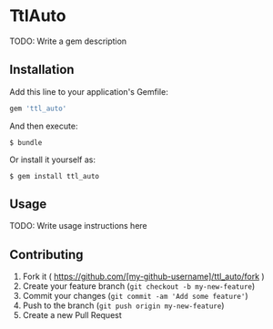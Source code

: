 # TtlAuto

TODO: Write a gem description

## Installation

Add this line to your application's Gemfile:

```ruby
gem 'ttl_auto'
```

And then execute:

    $ bundle

Or install it yourself as:

    $ gem install ttl_auto

## Usage

TODO: Write usage instructions here

## Contributing

1. Fork it ( https://github.com/[my-github-username]/ttl_auto/fork )
2. Create your feature branch (`git checkout -b my-new-feature`)
3. Commit your changes (`git commit -am 'Add some feature'`)
4. Push to the branch (`git push origin my-new-feature`)
5. Create a new Pull Request
